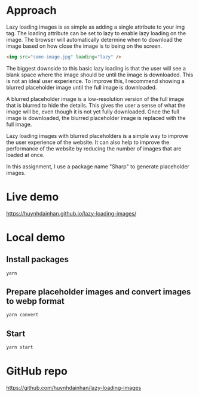 # Approach

Lazy loading images is as simple as adding a single attribute to your img tag. The loading attribute can be set to lazy to enable lazy loading on the image. The browser will automatically determine when to download the image based on how close the image is to being on the screen.

``` html
<img src="some-image.jpg" loading="lazy" />
```

The biggest downside to this basic lazy loading is that the user will see a blank space where the image should be until the image is downloaded. This is not an ideal user experience. To improve this, I recommend showing a blurred placeholder image until the full image is downloaded.

A blurred placeholder image is a low-resolution version of the full image that is blurred to hide the details. This gives the user a sense of what the image will be, even though it is not yet fully downloaded. Once the full image is downloaded, the blurred placeholder image is replaced with the full image.

Lazy loading images with blurred placeholders is a simple way to improve the user experience of the website. It can also help to improve the performance of the website by reducing the number of images that are loaded at once.

In this assignment, I use a package name "Sharp" to generate placeholder images.


# Live demo

https://huynhdainhan.github.io/lazy-loading-images/
# Local demo

## Install packages

```bash
yarn
```

## Prepare placeholder images and convert images to webp format

```bash
yarn convert
```

## Start

```bash
yarn start
```

# GitHub repo
https://github.com/huynhdainhan/lazy-loading-images





